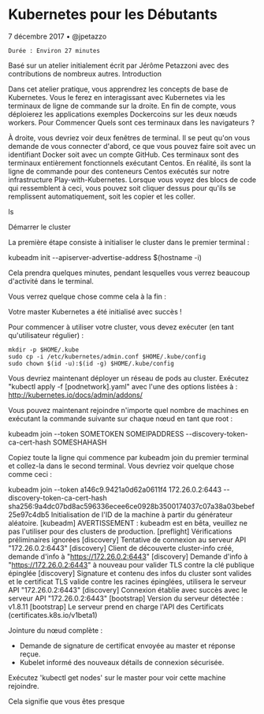 # Kubernetes pour les Débutants

7 décembre 2017 • @jpetazzo

    Durée : Environ 27 minutes

Basé sur un atelier initialement écrit par Jérôme Petazzoni avec des contributions de nombreux autres.
Introduction

Dans cet atelier pratique, vous apprendrez les concepts de base de Kubernetes. Vous le ferez en interagissant avec Kubernetes via les terminaux de ligne de commande sur la droite. En fin de compte, vous déploierez les applications exemples Dockercoins sur les deux nœuds workers.
Pour Commencer
Quels sont ces terminaux dans les navigateurs ?

À droite, vous devriez voir deux fenêtres de terminal. Il se peut qu'on vous demande de vous connecter d'abord, ce que vous pouvez faire soit avec un identifiant Docker soit avec un compte GitHub. Ces terminaux sont des terminaux entièrement fonctionnels exécutant Centos. En réalité, ils sont la ligne de commande pour des conteneurs Centos exécutés sur notre infrastructure Play-with-Kubernetes. Lorsque vous voyez des blocs de code qui ressemblent à ceci, vous pouvez soit cliquer dessus pour qu'ils se remplissent automatiquement, soit les copier et les coller.

  ls

Démarrer le cluster

La première étape consiste à initialiser le cluster dans le premier terminal :

  kubeadm init --apiserver-advertise-address $(hostname -i)

Cela prendra quelques minutes, pendant lesquelles vous verrez beaucoup d'activité dans le terminal.

Vous verrez quelque chose comme cela à la fin :

  Votre master Kubernetes a été initialisé avec succès !

  Pour commencer à utiliser votre cluster, vous devez exécuter (en tant qu'utilisateur régulier) :

    mkdir -p $HOME/.kube
    sudo cp -i /etc/kubernetes/admin.conf $HOME/.kube/config
    sudo chown $(id -u):$(id -g) $HOME/.kube/config

  Vous devriez maintenant déployer un réseau de pods au cluster.
  Exécutez "kubectl apply -f [podnetwork].yaml" avec l'une des options listées à :
    http://kubernetes.io/docs/admin/addons/

  Vous pouvez maintenant rejoindre n'importe quel nombre de machines en exécutant la commande suivante sur chaque nœud
  en tant que root :

  kubeadm join --token SOMETOKEN SOMEIPADDRESS --discovery-token-ca-cert-hash SOMESHAHASH

Copiez toute la ligne qui commence par kubeadm join du premier terminal et collez-la dans le second terminal. Vous devriez voir quelque chose comme ceci :

kubeadm join --token a146c9.9421a0d62a0611f4 172.26.0.2:6443 --discovery-token-ca-cert-hash sha256:9a4dc07bd8ac596336ecee6ce0928b3500174037c07a38a03bebef25e97c4db5
Initialisation de l'ID de la machine à partir du générateur aléatoire.
[kubeadm] AVERTISSEMENT : kubeadm est en bêta, veuillez ne pas l'utiliser pour des clusters de production.
[preflight] Vérifications préliminaires ignorées
[discovery] Tentative de connexion au serveur API "172.26.0.2:6443"
[discovery] Client de découverte cluster-info créé, demande d'info à "https://172.26.0.2:6443"
[discovery] Demande d'info à "https://172.26.0.2:6443" à nouveau pour valider TLS contre la clé publique épinglée
[discovery] Signature et contenu des infos du cluster sont valides et le certificat TLS valide contre les racines épinglées, utilisera le serveur API "172.26.0.2:6443"
[discovery] Connexion établie avec succès avec le serveur API "172.26.0.2:6443"
[bootstrap] Version du serveur détectée : v1.8.11
[bootstrap] Le serveur prend en charge l'API des Certificats (certificates.k8s.io/v1beta1)

Jointure du nœud complète :
* Demande de signature de certificat envoyée au master et réponse reçue.
* Kubelet informé des nouveaux détails de connexion sécurisée.

Exécutez 'kubectl get nodes' sur le master pour voir cette machine rejoindre.

Cela signifie que vous êtes presque
